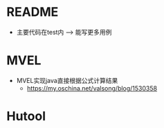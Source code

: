 # README

- 主要代码在test内 --> 能写更多用例

# MVEL

- MVEL实现java直接根据公式计算结果 
    - https://my.oschina.net/valsong/blog/1530358

# Hutool

 
